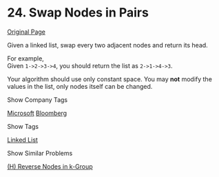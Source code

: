 # 24. Swap Nodes in Pairs

[Original Page](https://leetcode.com/problems/swap-nodes-in-pairs/)

Given a linked list, swap every two adjacent nodes and return its head.

For example,  
Given `1->2->3->4`, you should return the list as `2->1->4->3`.

Your algorithm should use only constant space. You may **not** modify the values in the list, only nodes itself can be changed.

<div>

<div id="company_tags" class="btn btn-xs btn-warning">Show Company Tags</div>

<span class="hidebutton">[Microsoft](/company/microsoft/) [Bloomberg](/company/bloomberg/)</span></div>

<div>

<div id="tags" class="btn btn-xs btn-warning">Show Tags</div>

<span class="hidebutton">[Linked List](/tag/linked-list/)</span></div>

<div>

<div id="similar" class="btn btn-xs btn-warning">Show Similar Problems</div>

<span class="hidebutton">[(H) Reverse Nodes in k-Group](/problems/reverse-nodes-in-k-group/)</span></div>